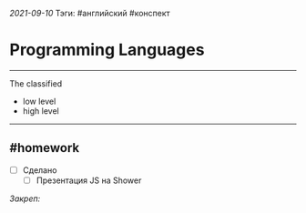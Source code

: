 *2021-09-10*
Тэги: #английский #конспект 
# Programming Languages
---

The classified 
 - low level
 - high level

---

##    #homework 

- [ ]  Сделано
	- [ ] Презентация JS на Shower

_Закреп:_
